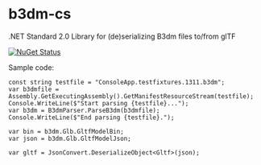 # b3dm-cs

.NET Standard 2.0 Library for (de)serializing B3dm files to/from glTF

[![NuGet Status](http://img.shields.io/nuget/v/b3dm-tile.svg?style=flat)](https://www.nuget.org/packages/b3dm-tile/)


Sample code:

```
const string testfile = "ConsoleApp.testfixtures.1311.b3dm";
var b3dmfile = Assembly.GetExecutingAssembly().GetManifestResourceStream(testfile);
Console.WriteLine($"Start parsing {testfile}...");
var b3dm = B3dmParser.ParseB3dm(b3dmfile);
Console.WriteLine($"End parsing {testfile}.");

var bin = b3dm.Glb.GltfModelBin;
var json = b3dm.Glb.GltfModelJson;

var gltf = JsonConvert.DeserializeObject<Gltf>(json);
```
